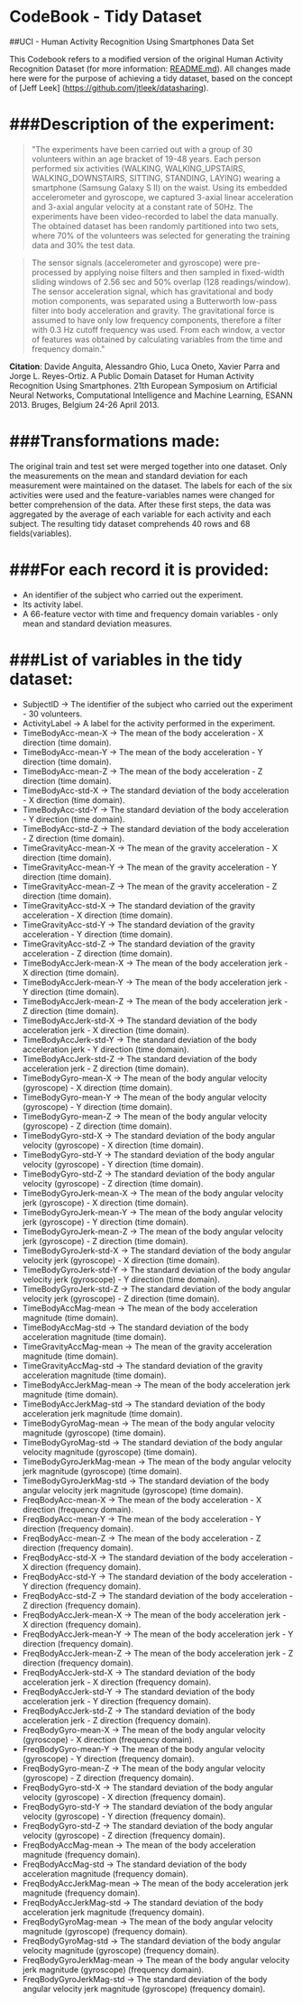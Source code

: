 # CodeBook - Tidy Dataset
##UCI - Human Activity Recognition Using Smartphones Data Set

This Codebook refers to a modified version of the original Human Activity Recognition Dataset (for more information: [README.md](https://github.com/brunobduarte/Getting-and-Cleaning-Data/blob/master/README.md)).
All changes made here were for the purpose of achieving a tidy dataset, based on the concept of [Jeff Leek] (https://github.com/jtleek/datasharing).

###Description of the experiment:
====================================
> "The experiments have been carried out with a group of 30 volunteers within an age bracket of 19-48 years. Each person performed six activities (WALKING, WALKING_UPSTAIRS, WALKING_DOWNSTAIRS, SITTING, STANDING, LAYING) wearing a smartphone (Samsung Galaxy S II) on the waist. Using its embedded accelerometer and gyroscope, we captured 3-axial linear acceleration and 3-axial angular velocity at a constant rate of 50Hz. The experiments have been video-recorded to label the data manually. The obtained dataset has been randomly partitioned into two sets, where 70% of the volunteers was selected for generating the training data and 30% the test data. 

> The sensor signals (accelerometer and gyroscope) were pre-processed by applying noise filters and then sampled in fixed-width sliding windows of 2.56 sec and 50% overlap (128 readings/window). The sensor acceleration signal, which has gravitational and body motion components, was separated using a Butterworth low-pass filter into body acceleration and gravity. The gravitational force is assumed to have only low frequency components, therefore a filter with 0.3 Hz cutoff frequency was used. From each window, a vector of features was obtained by calculating variables from the time and frequency domain." 

__Citation__: Davide Anguita, Alessandro Ghio, Luca Oneto, Xavier Parra and Jorge L. Reyes-Ortiz. A Public Domain Dataset for Human Activity Recognition Using Smartphones. 21th European Symposium on Artificial Neural Networks, Computational Intelligence and Machine Learning, ESANN 2013. Bruges, Belgium 24-26 April 2013.

###Transformations made:
===================================
The original train and test set were merged together into one dataset. Only the measurements on the mean and standard deviation for each measurement were maintained on the dataset. The labels for each of the six activities were used and the feature-variables names were changed for better comprehension of the data.
After these first steps, the data was aggregated by the average of each variable for each activity and each subject.
The resulting tidy dataset comprehends 40 rows and 68 fields(variables).

###For each record it is provided:
======================================
- An identifier of the subject who carried out the experiment.
- Its activity label. 
- A 66-feature vector with time and frequency domain variables - only mean and standard deviation measures.

###List of variables in the tidy dataset:
=====================================
 
- SubjectID -> The identifier of the subject who carried out the experiment - 30 volunteers.
- ActivityLabel -> A label for the activity performed in the experiment.
- TimeBodyAcc-mean-X -> The mean of the body acceleration - X direction (time domain).
- TimeBodyAcc-mean-Y -> The mean of the body acceleration - Y direction (time domain).
- TimeBodyAcc-mean-Z -> The mean of the body acceleration - Z direction (time domain).
- TimeBodyAcc-std-X -> The standard deviation of the body acceleration - X direction (time domain).
- TimeBodyAcc-std-Y -> The standard deviation of the body acceleration - Y direction (time domain).
- TimeBodyAcc-std-Z -> The standard deviation of the body acceleration - Z direction (time domain).
- TimeGravityAcc-mean-X -> The mean of the gravity acceleration - X direction (time domain).
- TimeGravityAcc-mean-Y -> The mean of the gravity acceleration - Y direction (time domain).
- TimeGravityAcc-mean-Z -> The mean of the gravity acceleration - Z direction (time domain).
- TimeGravityAcc-std-X -> The standard deviation of the gravity acceleration - X direction (time domain).
- TimeGravityAcc-std-Y -> The standard deviation of the gravity acceleration - Y direction (time domain).
- TimeGravityAcc-std-Z -> The standard deviation of the gravity acceleration - Z direction (time domain).
- TimeBodyAccJerk-mean-X -> The mean of the body acceleration jerk - X direction (time domain).
- TimeBodyAccJerk-mean-Y -> The mean of the body acceleration jerk - Y direction (time domain).
- TimeBodyAccJerk-mean-Z -> The mean of the body acceleration jerk - Z direction (time domain).
- TimeBodyAccJerk-std-X -> The standard deviation of the body acceleration jerk - X direction (time domain).
- TimeBodyAccJerk-std-Y -> The standard deviation of the body acceleration jerk - Y direction (time domain).
- TimeBodyAccJerk-std-Z -> The standard deviation of the body acceleration jerk - Z direction (time domain).
- TimeBodyGyro-mean-X -> The mean of the body angular velocity (gyroscope) - X direction (time domain).
- TimeBodyGyro-mean-Y -> The mean of the body angular velocity (gyroscope) - Y direction (time domain).
- TimeBodyGyro-mean-Z -> The mean of the body angular velocity (gyroscope) - Z direction (time domain).
- TimeBodyGyro-std-X -> The standard deviation of the body angular velocity (gyroscope) - X direction (time domain).
- TimeBodyGyro-std-Y -> The standard deviation of the body angular velocity (gyroscope) - Y direction (time domain).
- TimeBodyGyro-std-Z -> The standard deviation of the body angular velocity (gyroscope) - Z direction (time domain).
- TimeBodyGyroJerk-mean-X -> The mean of the body angular velocity jerk (gyroscope) - X direction (time domain).
- TimeBodyGyroJerk-mean-Y -> The mean of the body angular velocity jerk (gyroscope) - Y direction (time domain).
- TimeBodyGyroJerk-mean-Z -> The mean of the body angular velocity jerk (gyroscope) - Z direction (time domain).
- TimeBodyGyroJerk-std-X -> The standard deviation of the body angular velocity jerk (gyroscope) - X direction (time domain).
- TimeBodyGyroJerk-std-Y -> The standard deviation of the body angular velocity jerk (gyroscope) - Y direction (time domain).
- TimeBodyGyroJerk-std-Z -> The standard deviation of the body angular velocity jerk (gyroscope) - Z direction (time domain).
- TimeBodyAccMag-mean -> The mean of the body acceleration magnitude (time domain).
- TimeBodyAccMag-std -> The standard deviation of the body acceleration magnitude (time domain).
- TimeGravityAccMag-mean -> The mean of the gravity acceleration magnitude (time domain).
- TimeGravityAccMag-std -> The standard deviation of the gravity acceleration magnitude (time domain).
- TimeBodyAccJerkMag-mean -> The mean of the body acceleration jerk magnitude (time domain).
- TimeBodyAccJerkMag-std -> The standard deviation of the body acceleration jerk magnitude (time domain).
- TimeBodyGyroMag-mean -> The mean of the body angular velocity magnitude (gyroscope) (time domain).
- TimeBodyGyroMag-std -> The standard deviation of the body angular velocity magnitude (gyroscope) (time domain).
- TimeBodyGyroJerkMag-mean -> The mean of the body angular velocity jerk magnitude (gyroscope) (time domain).
- TimeBodyGyroJerkMag-std -> The standard deviation of the body angular velocity jerk magnitude (gyroscope) (time domain).
- FreqBodyAcc-mean-X -> The mean of the body acceleration - X direction (frequency domain).
- FreqBodyAcc-mean-Y -> The mean of the body acceleration - Y direction (frequency domain).
- FreqBodyAcc-mean-Z -> The mean of the body acceleration - Z direction (frequency domain).
- FreqBodyAcc-std-X -> The standard deviation of the body acceleration - X direction (frequency domain).
- FreqBodyAcc-std-Y -> The standard deviation of the body acceleration - Y direction (frequency domain).
- FreqBodyAcc-std-Z -> The standard deviation of the body acceleration - Z direction (frequency domain).
- FreqBodyAccJerk-mean-X -> The mean of the body acceleration jerk - X direction (frequency domain).
- FreqBodyAccJerk-mean-Y -> The mean of the body acceleration jerk - Y direction (frequency domain).
- FreqBodyAccJerk-mean-Z -> The mean of the body acceleration jerk - Z direction (frequency domain).
- FreqBodyAccJerk-std-X -> The standard deviation of the body acceleration jerk - X direction (frequency domain).
- FreqBodyAccJerk-std-Y -> The standard deviation of the body acceleration jerk - Y direction (frequency domain).
- FreqBodyAccJerk-std-Z -> The standard deviation of the body acceleration jerk - Z direction (frequency domain).
- FreqBodyGyro-mean-X -> The mean of the body angular velocity (gyroscope) - X direction (frequency domain).
- FreqBodyGyro-mean-Y -> The mean of the body angular velocity (gyroscope) - Y direction (frequency domain).
- FreqBodyGyro-mean-Z -> The mean of the body angular velocity (gyroscope) - Z direction (frequency domain).
- FreqBodyGyro-std-X -> The standard deviation of the body angular velocity (gyroscope) - X direction (frequency domain).
- FreqBodyGyro-std-Y -> The standard deviation of the body angular velocity (gyroscope) - Y direction (frequency domain).
- FreqBodyGyro-std-Z -> The standard deviation of the body angular velocity (gyroscope) - Z direction (frequency domain).
- FreqBodyAccMag-mean -> The mean of the body acceleration magnitude (frequency domain).
- FreqBodyAccMag-std -> The standard deviation of the body acceleration magnitude (frequency domain).
- FreqBodyAccJerkMag-mean -> The mean of the body acceleration jerk magnitude (frequency domain).
- FreqBodyAccJerkMag-std -> The standard deviation of the body acceleration jerk magnitude (frequency domain).
- FreqBodyGyroMag-mean -> The mean of the body angular velocity magnitude (gyroscope) (frequency domain).
- FreqBodyGyroMag-std -> The standard deviation of the body angular velocity magnitude (gyroscope) (frequency domain).
- FreqBodyGyroJerkMag-mean -> The mean of the body angular velocity jerk magnitude (gyroscope) (frequency domain).
- FreqBodyGyroJerkMag-std -> The standard deviation of the body angular velocity jerk magnitude (gyroscope) (frequency domain).





